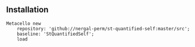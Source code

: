 
## Installation

```st
Metacello new
	repository: 'github://nergal-perm/st-quantified-self:master/src';
	baseline: 'StQuantifiedSelf';
	load
```
